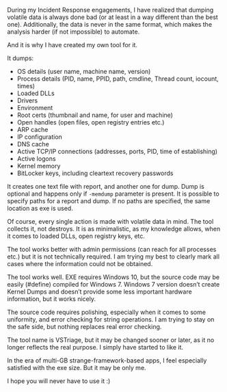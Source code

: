 During my Incident Response engagements, I have realized that dumping volatile data is always done bad (or at least in a way different than the best one). 
Additionally, the data is never in the same format, which makes the analysis harder (if not impossible) to automate. 

And it is why I have created my own tool for it.

It dumps:
- OS details (user name, machine name, version)
- Process details (PID, name, PPID, path, cmdline, Thread count, iocount, times)
- Loaded DLLs
- Drivers
- Environment
- Root certs (thumbnail and name, for user and machine)
- Open handles (open files, open registry entries etc.)
- ARP cache
- IP configuration
- DNS cache
- Active TCP/IP connections (addresses, ports, PID, time of establishing)
- Active logons
- Kernel memory
- BitLocker keys, including cleartext recovery passwords


It creates one text file with report, and another one for dump. Dump is optional and happens only if `-memdump` parameter is present. It is possible to specify paths for a report and dump. If no paths are specified, the same location as exe is used.

Of course, every single action is made with volatile data in mind. The tool collects it, not destroys. It is as minimalistic, as my knowledge allows, when it comes to loaded DLLs, open registry keys, etc.

The tool works better with admin permissions (can reach for all processes etc.) but it is not technically required. I am trying my best to clearly mark all cases where the information could not be obtained.

The tool works well. EXE requires Windows 10, but the source code may be easily (#define) compiled for Windows 7. Windows 7 version doesn’t create Kernel Dumps and doesn’t provide some less important hardware information, but it works nicely.

The source code requires polishing, especially when it comes to some uniformity, and error checking for string operations. I am trying to stay on the safe side, but nothing replaces real error checking.

The tool name is VSTriage, but it may be changed sooner or later, as it no longer reflects the real purpose. I simply have started to like it.

In the era of multi-GB strange-framework-based apps, I feel especially satisfied with the exe size. But it may be only me.

I hope you will never have to use it :)
